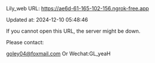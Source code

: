 Lily_web URL: https://ae6d-61-165-102-156.ngrok-free.app

Updated at: 2024-12-10 05:48:46

If you cannot open this URL, the server might be down.

Please contact: 

goley04@foxmail.com Or Wechat:GL_yeaH